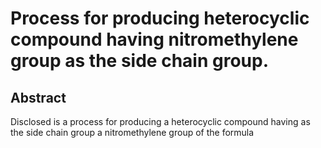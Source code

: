 # Process for producing heterocyclic compound having nitromethylene group as the side chain group.

## Abstract
Disclosed is a process for producing a heterocyclic compound having as the side chain group a nitromethylene group of the formula
